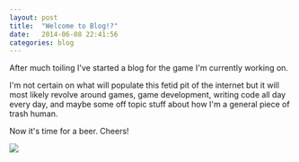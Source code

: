 ```yaml
---
layout: post
title:  "Welcome to Blog!?"
date:   2014-06-08 22:41:56
categories: blog
---
```


After much toiling I've started a blog for the game I'm currently working on.

I'm not certain on what will populate this fetid pit of the internet but it will most likely revolve around games, game development, writing code all day every day, and maybe some off topic stuff about how I'm a general piece of trash human.

Now it's time for a beer. Cheers!

<img class="not-even-baked"  src="{{ site.baseurl }}/images/sohigh1.png">

